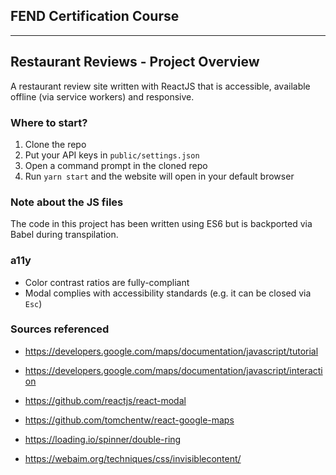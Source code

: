 ## FEND Certification Course
---

## Restaurant Reviews - Project Overview
A restaurant review site written with ReactJS that is accessible, available offline (via service workers) and responsive. 

### Where to start?

1. Clone the repo
2. Put your API keys in `public/settings.json`
3. Open a command prompt in the cloned repo
4. Run `yarn start` and the website will open in your default browser

### Note about the JS files
The code in this project has been written using ES6 but is backported via Babel during transpilation.

### a11y
* Color contrast ratios are fully-compliant
* Modal complies with accessibility standards (e.g. it can be closed via `Esc`)


### Sources referenced
* https://developers.google.com/maps/documentation/javascript/tutorial

* https://developers.google.com/maps/documentation/javascript/interaction

* https://github.com/reactjs/react-modal

* https://github.com/tomchentw/react-google-maps

* https://loading.io/spinner/double-ring

* https://webaim.org/techniques/css/invisiblecontent/
